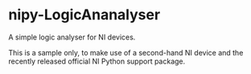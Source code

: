 # nipy-LogicAnanalyser
A simple logic analyser for NI devices.

This is a sample only, to make use of a second-hand NI device and the recently released official NI Python support package.

